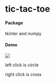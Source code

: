# tic-tac-toe
#### Package
 tkinter and numpy
#### Demo
![](https://i.imgur.com/6JFuz8L.png)

left click is circle

right click is cross


